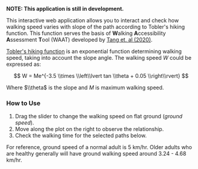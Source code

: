 
**NOTE: This application is still in development.**

This interactive web application allows you to interact and check how walking speed varies with slope of the path according to Tobler's hiking function. This function serves the basis of **W**alking **A**ccessibility **A**ssessment **T**ool (WAAT) developed by [Tang et. al (2020)](https://doi.org/10.1177/2399808320932575).

[Tobler's hiking function](https://en.wikipedia.org/wiki/Tobler%27s_hiking_function) is an exponential function determining walking speed, taking into account the slope angle. The walking speed $W$ could be expressed as:

$$ W = Me^{-3.5 \\times \\left\\lvert tan \\theta + 0.05 \\right\\rvert} $$

Where $\\theta$ is the slope and $M$ is maximum walking speed.

### How to Use

1. Drag the slider to change the walking speed on flat ground (*ground speed*).
1. Move along the plot on the right to observe the relationship.
1. Check the walking time for the selected paths below.

For reference, ground speed of a normal adult is 5 km/hr. Older adults who are healthy generally will have ground walking speed around 3.24 - 4.68 km/hr.

